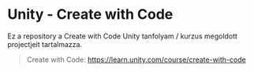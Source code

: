 # Unity - Create with Code

Ez a repository a Create with Code Unity tanfolyam / kurzus megoldott projectjeit tartalmazza.

> Create with Code: https://learn.unity.com/course/create-with-code
